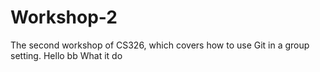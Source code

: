 # Workshop-2

The second workshop of CS326, which covers how to use Git in a group setting.
Hello bb What it do
